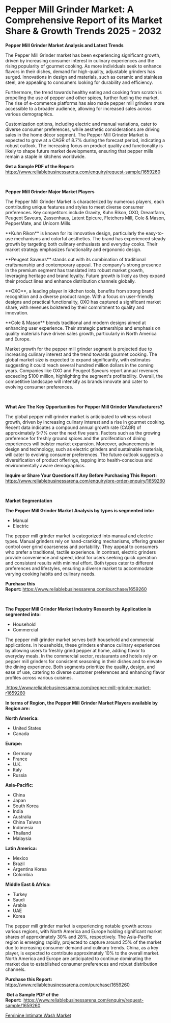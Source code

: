 <p><h1>Pepper Mill Grinder Market: A Comprehensive Report of its Market Share & Growth Trends 2025 - 2032</h1></p><p><strong>Pepper Mill Grinder Market Analysis and Latest Trends</strong></p>
<p><p>The Pepper Mill Grinder market has been experiencing significant growth, driven by increasing consumer interest in culinary experiences and the rising popularity of gourmet cooking. As more individuals seek to enhance flavors in their dishes, demand for high-quality, adjustable grinders has surged. Innovations in design and materials, such as ceramic and stainless steel, are appealing to consumers looking for durability and efficiency.</p><p>Furthermore, the trend towards healthy eating and cooking from scratch is propelling the use of pepper and other spices, further fueling the market. The rise of e-commerce platforms has also made pepper mill grinders more accessible to a broader audience, allowing for increased sales across various demographics.</p><p>Customization options, including electric and manual variations, cater to diverse consumer preferences, while aesthetic considerations are driving sales in the home décor segment. The Pepper Mill Grinder Market is expected to grow at a CAGR of 8.7% during the forecast period, indicating a robust outlook. The increasing focus on product quality and functionality is likely to shape future market developments, ensuring that pepper mills remain a staple in kitchens worldwide.</p></p>
<p><strong>Get a Sample PDF of the Report:&nbsp;</strong> <a href="https://www.reliablebusinessarena.com/enquiry/request-sample/1659260?utm_campaign=2259&utm_medium=2&utm_source=Github&utm_content=ia&utm_term=06022025&utm_id=pepper-mill-grinder">https://www.reliablebusinessarena.com/enquiry/request-sample/1659260</a></p>
<p>&nbsp;</p>
<p><strong>Pepper Mill Grinder Major Market Players</strong></p>
<p><p>The Pepper Mill Grinder Market is characterized by numerous players, each contributing unique features and styles to meet diverse consumer preferences. Key competitors include Gravity, Kuhn Rikon, OXO, Dreamfarm, Peugeot Saveurs, Zassenhaus, Latent Epicure, Fletchers Mill, Cole & Mason, PepperMate, and Unicorn Mills.</p><p>**Kuhn Rikon** is known for its innovative design, particularly the easy-to-use mechanisms and colorful aesthetics. The brand has experienced steady growth by targeting both culinary enthusiasts and everyday cooks. Their market strategy emphasizes functionality and ergonomic design.</p><p>**Peugeot Saveurs** stands out with its combination of traditional craftsmanship and contemporary appeal. The company's strong presence in the premium segment has translated into robust market growth, leveraging heritage and brand loyalty. Future growth is likely as they expand their product lines and enhance distribution channels globally.</p><p>**OXO**, a leading player in kitchen tools, benefits from strong brand recognition and a diverse product range. With a focus on user-friendly designs and practical functionality, OXO has captured a significant market share, with revenues bolstered by their commitment to quality and innovation.</p><p>**Cole & Mason** blends traditional and modern designs aimed at enhancing user experience. Their strategic partnerships and emphasis on quality materials have driven sales growth, particularly in North America and Europe.</p><p>Market growth for the pepper mill grinder segment is projected due to increasing culinary interest and the trend towards gourmet cooking. The global market size is expected to expand significantly, with estimates suggesting it could reach several hundred million dollars in the coming years. Companies like OXO and Peugeot Saveurs report annual revenues exceeding $100 million, highlighting the segment's profitability. Overall, the competitive landscape will intensify as brands innovate and cater to evolving consumer preferences.</p></p>
<p>&nbsp;</p>
<p><strong>What Are The Key Opportunities For Pepper Mill Grinder Manufacturers?</strong></p>
<p><p>The global pepper mill grinder market is anticipated to witness robust growth, driven by increasing culinary interest and a rise in gourmet cooking. Recent data indicates a compound annual growth rate (CAGR) of approximately 5-7% over the next five years. Factors such as the growing preference for freshly ground spices and the proliferation of dining experiences will bolster market expansion. Moreover, advancements in design and technology, such as electric grinders and sustainable materials, will cater to evolving consumer preferences. The future outlook suggests a diversification of product offerings, tapping into health-conscious and environmentally aware demographics.</p></p>
<p><strong>Inquire or Share Your Questions If Any Before Purchasing This Report:</strong> <a href="https://www.reliablebusinessarena.com/enquiry/pre-order-enquiry/1659260?utm_campaign=2259&utm_medium=2&utm_source=Github&utm_content=ia&utm_term=06022025&utm_id=pepper-mill-grinder">https://www.reliablebusinessarena.com/enquiry/pre-order-enquiry/1659260</a></p>
<p>&nbsp;</p>
<p><strong>Market Segmentation</strong></p>
<p><strong>The Pepper Mill Grinder Market Analysis by types is segmented into:</strong></p>
<p><ul><li>Manual</li><li>Electric</li></ul></p>
<p><p>The pepper mill grinder market is categorized into manual and electric types. Manual grinders rely on hand-cranking mechanisms, offering greater control over grind coarseness and portability. They appeal to consumers who prefer a traditional, tactile experience. In contrast, electric grinders provide convenience and speed, ideal for users seeking quick operation and consistent results with minimal effort. Both types cater to different preferences and lifestyles, ensuring a diverse market to accommodate varying cooking habits and culinary needs.</p></p>
<p><strong>Purchase this Report:&nbsp;</strong><a href="https://www.reliablebusinessarena.com/purchase/1659260?utm_campaign=2259&utm_medium=2&utm_source=Github&utm_content=ia&utm_term=06022025&utm_id=pepper-mill-grinder">https://www.reliablebusinessarena.com/purchase/1659260</a></p>
<p>&nbsp;</p>
<p><strong>The Pepper Mill Grinder Market Industry Research by Application is segmented into:</strong></p>
<p><ul><li>Household</li><li>Commercial</li></ul></p>
<p><p>The pepper mill grinder market serves both household and commercial applications. In households, these grinders enhance culinary experiences by allowing users to freshly grind pepper at home, adding flavor to everyday meals. In the commercial sector, restaurants and hotels rely on pepper mill grinders for consistent seasoning in their dishes and to elevate the dining experience. Both segments prioritize the quality, design, and ease of use, catering to diverse customer preferences and enhancing flavor profiles across various cuisines.</p></p>
<p><a href="https://www.reliablebusinessarena.com/pepper-mill-grinder-market-r1659260?utm_campaign=2259&utm_medium=2&utm_source=Github&utm_content=ia&utm_term=06022025&utm_id=pepper-mill-grinder">&nbsp;https://www.reliablebusinessarena.com/pepper-mill-grinder-market-r1659260</a></p>
<p><strong>In terms of Region, the Pepper Mill Grinder Market Players available by Region are:</strong></p>
<p>
    <p> <strong> North America: </strong>
        <ul>
            <li>United States</li>
            <li>Canada</li>
        </ul>
        </p> 
    <p> <strong> Europe: </strong>
        <ul>
            <li>Germany</li>
            <li>France</li>
            <li>U.K.</li>
            <li>Italy</li>
            <li>Russia</li>
        </ul>
        </p> 
    <p> <strong> Asia-Pacific: </strong>
        <ul>
            <li>China</li>
            <li>Japan</li>
            <li>South Korea</li>
            <li>India</li>
            <li>Australia</li>
            <li>China Taiwan</li>
            <li>Indonesia</li>
            <li>Thailand</li>
            <li>Malaysia</li>
        </ul>
        </p> 
    <p> <strong> Latin America: </strong>
        <ul>
            <li>Mexico</li>
            <li>Brazil</li>
            <li>Argentina Korea</li>
            <li>Colombia</li>
        </ul>
        </p> 
    <p> <strong> Middle East & Africa: </strong>
        <ul>
            <li>Turkey</li>
            <li>Saudi</li>
            <li>Arabia</li>
            <li>UAE</li>
            <li>Korea</li>
        </ul>
    </p>
    </p>
<p><p>The pepper mill grinder market is experiencing notable growth across various regions, with North America and Europe holding significant market shares of approximately 30% and 28%, respectively. The Asia-Pacific region is emerging rapidly, projected to capture around 25% of the market due to increasing consumer demand and culinary trends. China, as a key player, is expected to contribute approximately 10% to the overall market. North America and Europe are anticipated to continue dominating the market due to established consumer preferences and robust distribution channels.</p></p>
<p><strong>Purchase this Report: </strong><a href="https://www.reliablebusinessarena.com/purchase/1659260?utm_campaign=2259&utm_medium=2&utm_source=Github&utm_content=ia&utm_term=06022025&utm_id=pepper-mill-grinder">https://www.reliablebusinessarena.com/purchase/1659260</a></p>
<p>&nbsp;<strong>Get a Sample PDF of the Report:&nbsp;&nbsp;</strong><a href="https://www.reliablebusinessarena.com/enquiry/request-sample/1659260?utm_campaign=2259&utm_medium=2&utm_source=Github&utm_content=ia&utm_term=06022025&utm_id=pepper-mill-grinder">https://www.reliablebusinessarena.com/enquiry/request-sample/1659260</a></p>
<p><strong></strong></p>
<p><p><a href="https://github.com/sherikacas30/Market-Research-Report-List-1/blob/main/feminine-intimate-wash-market.md?utm_campaign=2259&utm_medium=2&utm_source=Github&utm_content=ia&utm_term=06022025&utm_id=pepper-mill-grinder">Feminine Intimate Wash Market</a></p></p>